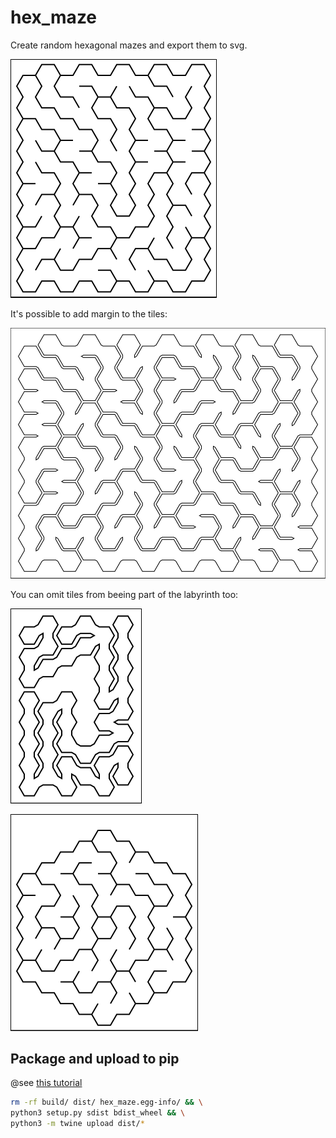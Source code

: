 # hex_maze

Create random hexagonal mazes and export them to svg.

![example](examples/maze_10x10.svg)

It's possible to add margin to the tiles:

![tile marign](examples/maze_15x10.svg)

You can omit tiles from beeing part of the labyrinth too:

![omit tiles](examples/maze_6x8.svg)

![omit hex](examples/hexa.svg)

## Package and upload to pip

@see [this tutorial](https://packaging.python.org/tutorials/packaging-projects/)

```sh
rm -rf build/ dist/ hex_maze.egg-info/ && \
python3 setup.py sdist bdist_wheel && \
python3 -m twine upload dist/*
```
